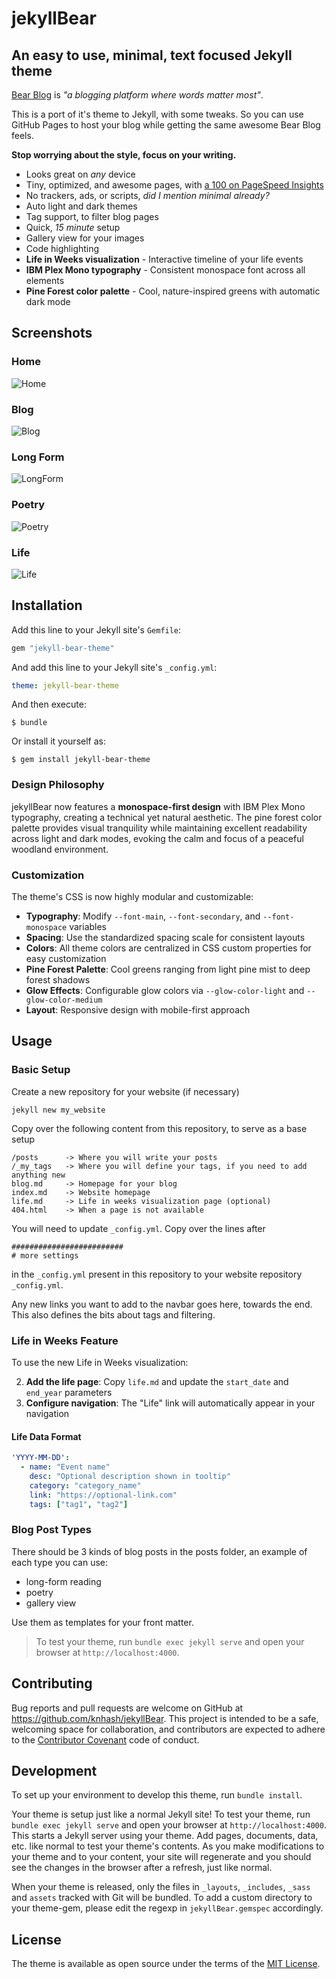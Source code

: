 # jekyllBear

## An easy to use, minimal, text focused Jekyll theme

[Bear Blog](https://bearblog.dev/) is *"a blogging platform where words matter most"*. 

This is a port of it's theme to Jekyll, with some tweaks. So you can use GitHub Pages to host your blog while getting the same awesome Bear Blog feels.

**Stop worrying about the style, focus on your writing.**

- Looks great on *any* device
- Tiny, optimized, and awesome pages, with [a 100 on PageSpeed Insights](https://pagespeed.web.dev/report?url=https%3A%2F%2Fknhash.in%2FjekyllBear%2F)
- No trackers, ads, or scripts, *did I mention minimal already?*
- Auto light and dark themes
- Tag support, to filter blog pages
- Quick, *15 minute* setup
- Gallery view for your images
- Code highlighting
- **Life in Weeks visualization** - Interactive timeline of your life events
- **IBM Plex Mono typography** - Consistent monospace font across all elements
- **Pine Forest color palette** - Cool, nature-inspired greens with automatic dark mode

## Screenshots

### Home
![Home](https://raw.githubusercontent.com/Knhash/jekyllBear/master/assets/images/JBHome.png?raw=true "Home") 

### Blog
![Blog](https://raw.githubusercontent.com/Knhash/jekyllBear/master/assets/images/JBBlog.png?raw=true "Blog") 

### Long Form
![LongForm](https://raw.githubusercontent.com/Knhash/jekyllBear/master/assets/images/JBLongForm.png?raw=true "LongForm") 

### Poetry
![Poetry](https://raw.githubusercontent.com/Knhash/jekyllBear/master/assets/images/JBPoetry.png?raw=true "Poetry")

### Life
![Life](https://raw.githubusercontent.com/Knhash/jekyllBear/master/assets/images/JBLife.png?raw=true "Life")

## Installation

Add this line to your Jekyll site's `Gemfile`:

```ruby
gem "jekyll-bear-theme"
```

And add this line to your Jekyll site's `_config.yml`:

```yaml
theme: jekyll-bear-theme
```

And then execute:

    $ bundle

Or install it yourself as:

    $ gem install jekyll-bear-theme

### Design Philosophy

jekyllBear now features a **monospace-first design** with IBM Plex Mono typography, creating a technical yet natural aesthetic. The pine forest color palette provides visual tranquility while maintaining excellent readability across light and dark modes, evoking the calm and focus of a peaceful woodland environment.

### Customization

The theme's CSS is now highly modular and customizable:

- **Typography**: Modify `--font-main`, `--font-secondary`, and `--font-monospace` variables
- **Spacing**: Use the standardized spacing scale for consistent layouts
- **Colors**: All theme colors are centralized in CSS custom properties for easy customization
- **Pine Forest Palette**: Cool greens ranging from light pine mist to deep forest shadows
- **Glow Effects**: Configurable glow colors via `--glow-color-light` and `--glow-color-medium`
- **Layout**: Responsive design with mobile-first approach

## Usage

### Basic Setup

Create a new repository for your website (if necessary)
```jekyll
jekyll new my_website
```

Copy over the following content from this repository, to serve as a base setup

```
/posts      -> Where you will write your posts
/_my_tags   -> Where you will define your tags, if you need to add anything new
blog.md     -> Homepage for your blog
index.md    -> Website homepage
life.md     -> Life in weeks visualization page (optional)
404.html    -> When a page is not available
```

You will need to update `_config.yml`. Copy over the lines after

```
#########################
# more settings
```
in the `_config.yml` present in this repository to your website repository `_config.yml`.

Any new links you want to add to the navbar goes here, towards the end.
This also defines the bits about tags and filtering.

### Life in Weeks Feature

To use the new Life in Weeks visualization:


2. **Add the life page**: Copy `life.md` and update the `start_date` and `end_year` parameters
3. **Configure navigation**: The "Life" link will automatically appear in your navigation

#### Life Data Format



```yaml
'YYYY-MM-DD':
  - name: "Event name"
    desc: "Optional description shown in tooltip"
    category: "category_name"
    link: "https://optional-link.com"
    tags: ["tag1", "tag2"]
```

### Blog Post Types

There should be 3 kinds of blog posts in the posts folder, an example of each type you can use:

- long-form reading
- poetry
- gallery view

Use them as templates for your front matter.

>To test your theme, run `bundle exec jekyll serve` and open your browser at `http://localhost:4000`.



## Contributing

Bug reports and pull requests are welcome on GitHub at https://github.com/knhash/jekyllBear. This project is intended to be a safe, welcoming space for collaboration, and contributors are expected to adhere to the [Contributor Covenant](http://contributor-covenant.org) code of conduct.

## Development

To set up your environment to develop this theme, run `bundle install`.

Your theme is setup just like a normal Jekyll site! To test your theme, run `bundle exec jekyll serve` and open your browser at `http://localhost:4000`. This starts a Jekyll server using your theme. Add pages, documents, data, etc. like normal to test your theme's contents. As you make modifications to your theme and to your content, your site will regenerate and you should see the changes in the browser after a refresh, just like normal.

When your theme is released, only the files in `_layouts`, `_includes`, `_sass` and `assets` tracked with Git will be bundled.
To add a custom directory to your theme-gem, please edit the regexp in `jekyllBear.gemspec` accordingly.

## License

The theme is available as open source under the terms of the [MIT License](https://opensource.org/licenses/MIT).

